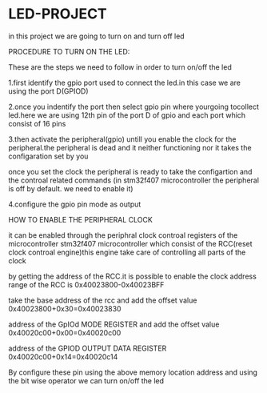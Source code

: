 # LED-PROJECT

in this project we are going to turn on and turn off led

PROCEDURE TO TURN ON THE LED:

These are the steps we need to follow in order to turn on/off the led

1.first identify the gpio port used to connect the led.in this case we are using the port D(GPIOD)

2.once you indentify the port then select gpio pin where yourgoing tocollect led.here we are using
12th pin of the port D of gpio and each port which consist of 16 pins

3.then activate the peripheral(gpio)
untill you enable the clock for the peripheral.the peripheral is dead and it neither functioning nor
it takes the configaration set by you

once you set the clock the peripheral is ready to take the configartion and the controal related commands
(in stm32f407 microcontroller the peripheral is off by default. we need to enable it)

4.configure the gpio pin mode as output

HOW TO ENABLE THE PERIPHERAL CLOCK

it can be enabled through the periphral clock controal registers of the microcontroller
stm32f407 microcontroller which consist of the RCC(reset clock controal engine)this engine take care of controlling all parts of the clock

by getting the address of the RCC.it is possible to enable the clock
address range of the RCC is 0x40023800-0x40023BFF

take the base address of the rcc and add the offset value
0x40023800+0x30=0x40023830

address of the GpIOd MODE REGISTER and add the offset value
0x40020c00+0x00=0x40020c00

address of the GPIOD OUTPUT DATA REGISTER
0x40020c00+0x14=0x40020c14

By configure these pin using the above memory location address and using the bit wise operator we can turn on/off the led
